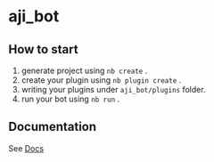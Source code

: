 # aji_bot

## How to start

1. generate project using `nb create` .
2. create your plugin using `nb plugin create` .
3. writing your plugins under `aji_bot/plugins` folder.
4. run your bot using `nb run` .

## Documentation

See [Docs](https://v2.nonebot.dev/)
